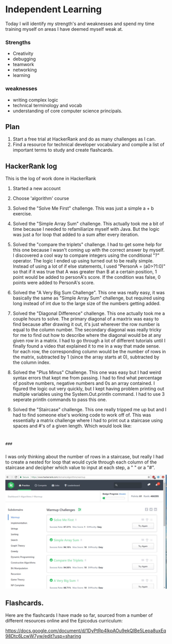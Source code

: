 # Independent Learning
  Today I will identify my strength's and weaknesses and spend my time training myself on areas I have deemed myself weak at.

### Strengths
  * Creativity
  * debugging
  * teamwork
  * networking
  * learning

### weaknesses
  * writing complex logic
  * technical terminology and vocab
  * understanding of core computer science principals.


## Plan
  1. Start a free trial at HackerRank and do as many challenges as I can.
  2. Find a resource for technical developer vocabulary and compile a list of important terms to study and create flashcards.

## HackerRank log
This is the log of work done in HackerRank

  1. Started a new account
  2. Choose 'algorithm' course
  3. Solved the "Solve Me First" challenge. This was just a simple a + b exercise.
  4. Solved the "Simple Array Sum" challenge. This actually took me a bit of time because I needed to refamiliarize myself with Java. But the logic was just a for loop that added to a sum after every iteration.
  5. Solved the "compare the triplets" challenge. I had to get some help for this one because I wasn't coming up with the correct answer by myself. I discovered a cool way to compare integers using the conditional "?" operator. The logic I ended up using turned out to be really simple. Instead of using a lot of if else statements, I used "PersonA = (a0>?1:0)" so that if it was true that A was greater than B at a certain position, 1 point would be added to personA's score. If the condition was false, 0 points were added to PersonA's score.
  6. Solved the "A Very Big Sum Challenge". This one was really easy, it was basically the same as "Simple Array Sum" challenge, but required using long instead of int due to the large size of the numbers getting added.
  7. Solved the "Diagonal Difference" challenge. This one actually took me a couple hours to solve. The primary diagonal of a maxtrix was easy to find because after drawing it out, it's just wherever the row number is equal to the column number. The secondary diagonal was really tricky for me to find out how to describe where the diagonal would be at any given row in a matrix.
  I had to go through a lot of different tutorials until I finally found a video that explained it to me in a way that made sense. for each row, the corresponding column would be the number of rows in the matrix, subtracted by 1 (since the array starts at 0), subtracted by the column index.

  8. Solved the "Plus Minus" Challenge. This one was easy but I had weird syntax errors that kept me from passing. I had to find what percentage of positve numbers, negative numbers and 0s an array contained. I figured the logic out very quickly, but I kept having problem printing out multiple variables using the System.Out.println command. I had to use 3 seperate println commands to pass this one.
  9. Solved the "Staircase" challenge. This one really tripped me up but and I had to find someone else's working code to work off of. This was essentially a matrix challenge where I had to print out a staircase using spaces and #'s of a given length. Which would look like:
      #
     ##
    ###
   ####
  #####

  I was only thinking about the number of rows in a staircase, but really I had to create a nested for loop that would cycle through each column of the staircase and decipher which value to input at each step, a " " or a "#".

  ![alt text](hackerShot.jpg "HackRank Screenshot showing score of 61")

## Flashcards.
Here are the flashcards I have made so far, sourced from a number of different resources online and the Epicodus curriculum:

https://docs.google.com/document/d/1DyPtRp4lkpAOu9ekQIBe5Lepa8uxEq98Dtc6LcwW7yw/edit?usp=sharing
